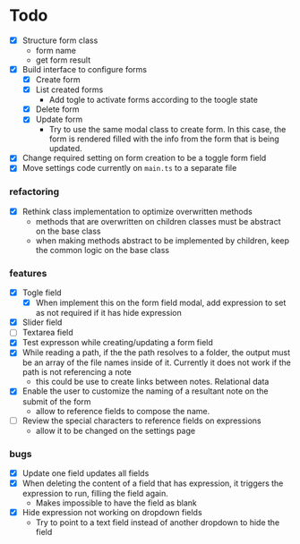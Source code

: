 # Todo

- [X] Structure form class
    - form name
    - get form result
- [X] Build interface to configure forms
    - [X] Create form
    - [X] List created forms
        - Add togle to activate forms according to the toogle state
    - [X] Delete form
    - [X] Update form
        - Try to use the same modal class to create form. In this case, the form is rendered filled with the info from the form that is being updated.
- [X] Change required setting on form creation to be a toggle form field
- [X] Move settings code currently on `main.ts` to a separate file

### refactoring

- [X] Rethink class implementation to optimize overwritten methods
    - methods that are overwritten on children classes must be abstract on the base class
    - when making methods abstract to be implemented by children, keep the common logic on the base class

### features
 - [X] Togle field  
    - [X] When implement this on the form field modal, add expression to set as not required if it has hide expression
 - [X] Slider field
 - [ ] Textarea field
 - [X] Test expresson while creating/updating a form field
 - [X] While reading a path, if the the path resolves to a folder, the output must be an array of the file names inside of it. Currently it does not work if the path is not referencing a note
    - this could be use to create links between notes. Relational data
 - [X] Enable the user to customize the naming of a resultant note on the submit of the form
    - allow to reference fields to compose the name.
 - [ ] Review the special characters to reference fields on expressions
    - allow it to be changed on the settings page

### bugs
- [X] Update one field updates all fields 
- [X] When deleting the content of a field that has expression, it triggers the expression to run, filling the field again.
    - Makes impossible to have the field as blank
- [X] Hide expression not working on dropdown fields
    - Try to point to a text field instead of another dropdown to hide the field